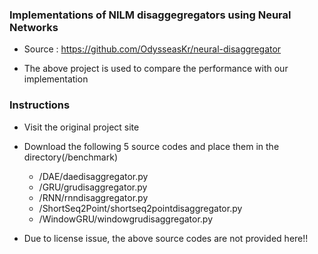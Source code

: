 ### Implementations of NILM disaggegregators using Neural Networks
- Source : https://github.com/OdysseasKr/neural-disaggregator

* The above project is used to compare the performance with our implementation

### Instructions
- Visit the original project site
- Download the following 5 source codes and place them in the directory(/benchmark)
  * /DAE/daedisaggregator.py
  * /GRU/grudisaggregator.py
  * /RNN/rnndisaggregator.py
  * /ShortSeq2Point/shortseq2pointdisaggregator.py
  * /WindowGRU/windowgrudisaggregator.py
  
- Due to license issue, the above source codes are not provided here!!

